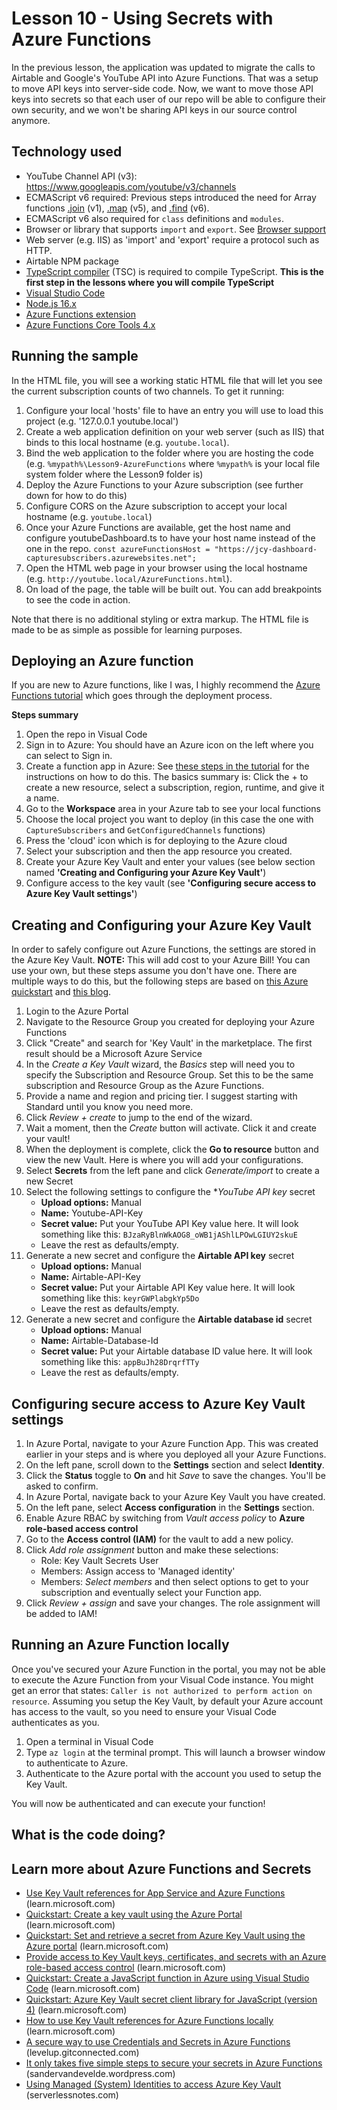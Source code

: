# Lesson 10 - Using Secrets with Azure Functions

In the previous lesson, the application was updated to migrate the calls to Airtable and Google's YouTube API into Azure Functions. That was a setup to move API keys into server-side code. Now, we want to move those API keys into secrets so that each user of our repo will be able to configure their own security, and we won't be sharing API keys in our source control anymore.

## Technology used
- YouTube Channel API (v3): https://www.googleapis.com/youtube/v3/channels
- ECMAScript v6 required: Previous steps introduced the need for Array functions [.join](https://developer.mozilla.org/en-US/docs/Web/JavaScript/Reference/Global_Objects/Array/join) (v1), [.map](https://developer.mozilla.org/en-US/docs/Web/JavaScript/Reference/Global_Objects/Array/map) (v5), and [.find](https://developer.mozilla.org/en-US/docs/Web/JavaScript/Reference/Global_Objects/Array/find) (v6).
- ECMAScript v6 also required for `class` definitions and `modules`.
- Browser or library that supports `import` and `export`. See [Browser support](https://developer.mozilla.org/en-US/docs/Web/JavaScript/Guide/Modules#browser_support)
- Web server (e.g. IIS) as 'import' and 'export' require a protocol such as HTTP. 
- Airtable NPM package
- [TypeScript compiler](https://code.visualstudio.com/docs/typescript/typescript-tutorial#_install-the-typescript-compiler) (TSC) is required to compile TypeScript. **This is the first step in the lessons where you will compile TypeScript**
- [Visual Studio Code](https://code.visualstudio.com/)
- [Node.js 16.x](https://nodejs.org/en/download/releases/)
- [Azure Functions extension](https://marketplace.visualstudio.com/items?itemName=ms-azuretools.vscode-azurefunctions)
- [Azure Functions Core Tools 4.x](https://docs.microsoft.com/en-us/azure/azure-functions/functions-run-local?tabs=v4%2Cwindows%2Ccsharp%2Cportal%2Cbash#install-the-azure-functions-core-tools)

## Running the sample
In the HTML file, you will see a working static HTML file that will let you see the current subscription counts of two channels. To get it running:

1. Configure your local 'hosts' file to have an entry you will use to load this project (e.g. '127.0.0.1	youtube.local')
1. Create a web application definition on your web server (such as IIS) that binds to this local hostname (e.g. `youtube.local`).
1. Bind the web application to the folder where you are hosting the code (e.g. `%mypath%\Lesson9-AzureFunctions` where `%mypath%` is your local file system folder where the Lesson9 folder is)
1. Deploy the Azure Functions to your Azure subscription (see further down for how to do this)
1. Configure CORS on the Azure subscription to accept your local hostname (e.g. `youtube.local`)
1. Once your Azure Functions are available, get the host name and configure youtubeDashboard.ts to have your host name instead of the one in the repo.
    `const azureFunctionsHost = "https://jcy-dashboard-capturesubscribers.azurewebsites.net";`
1. Open the HTML web page in your browser using the local hostname (e.g. `http://youtube.local/AzureFunctions.html`). 
1. On load of the page, the table will be built out. You can add breakpoints to see the code in action.

Note that there is no additional styling or extra markup. The HTML file is made to be as simple as possible for learning purposes.

## Deploying an Azure function
If you are new to Azure functions, like I was, I highly recommend the [Azure Functions tutorial](https://docs.microsoft.com/en-us/azure/azure-functions/create-first-function-vs-code-node) which goes through the deployment process.

**Steps summary**
1. Open the repo in Visual Code
1. Sign in to Azure: You should have an Azure icon on the left where you can select to Sign in.
1. Create a function app in Azure: See [these steps in the tutorial](https://learn.microsoft.com/en-us/azure/azure-functions/create-first-function-vs-code-node#publish-the-project-to-azure) for the instructions on how to do this. The basics summary is: Click the + to create a new resource, select a subscription, region, runtime, and give it a name.
1. Go to the **Workspace** area in your Azure tab to see your local functions
1. Choose the local project you want to deploy (in this case the one with `CaptureSubscribers` and `GetConfiguredChannels` functions)
1. Press the 'cloud' icon which is for deploying to the Azure cloud
1. Select your subscription and then the app resource you created.
1. Create your Azure Key Vault and enter your values (see below section named **'Creating and Configuring your Azure Key Vault'**)
1. Configure access to the key vault (see **'Configuring secure access to Azure Key Vault settings'**)


## Creating and Configuring your Azure Key Vault
In order to safely configure out Azure Functions, the settings are stored in the Azure Key Vault. **NOTE:** This will add cost to your Azure Bill! You can use your own, but these steps assume you don't have one. There are multiple ways to do this, but the following steps are based on [this Azure quickstart](https://learn.microsoft.com/en-us/azure/key-vault/general/quick-create-portal) and [this blog](https://sandervandevelde.wordpress.com/2019/05/01/it-only-takes-simple-five-steps-to-secure-your-secrets-in-azure-functions/).

1. Login to the Azure Portal
1. Navigate to the Resource Group you created for deploying your Azure Functions
1. Click "Create" and search for 'Key Vault' in the marketplace. The first result should be a Microsoft Azure Service
1. In  the *Create a Key Vault* wizard, the *Basics* step will need you to specify the Subscription and Resource Group. Set this to be the same subscription and Resource Group as the Azure Functions.
1. Provide a name and region and pricing tier. I suggest starting with Standard until you know you need more.
1. Click *Review + create* to jump to the end of the wizard.
1. Wait a moment, then the *Create* button will activate. Click it and create your vault!
1. When the deployment is complete, click the **Go to resource** button and view the new Vault. Here is where you will add your configurations.
1. Select **Secrets** from the left pane and click *Generate/import* to create a new Secret
1. Select the following settings to configure the **YouTube API key* secret
    * **Upload options:** Manual
    * **Name:** Youtube-API-Key
    * **Secret value:** Put your YouTube API Key value here. It will look something like this: `BJzaRyBlnWkAOG8_oWB1jAShlLPOwLGIUY2skuE`
    * Leave the rest as defaults/empty.
1. Generate a new secret and configure the **Airtable API key** secret
    * **Upload options:** Manual
    * **Name:** Airtable-API-Key
    * **Secret value:** Put your Airtable API Key value here. It will look something like this: `keyrGWPlabgkYp5Do`
    * Leave the rest as defaults/empty.
1. Generate a new secret and configure the **Airtable database id** secret
    * **Upload options:** Manual
    * **Name:** Airtable-Database-Id
    * **Secret value:** Put your Airtable database ID value here. It will look something like this: `appBuJh28DrqrfTTy`
    * Leave the rest as defaults/empty.

## Configuring secure access to Azure Key Vault settings
1. In Azure Portal, navigate to your Azure Function App. This was created earlier in your steps and is where you deployed all your Azure Functions.
1. On the left pane, scroll down to the **Settings** section and select **Identity**.
1. Click the **Status** toggle to **On** and hit *Save* to save the changes. You'll be asked to confirm.
1. In Azure Portal, navigate back to your Azure Key Vault you have created.
1. On the left pane, select **Access configuration** in the **Settings** section. 
1. Enable Azure RBAC by switching from *Vault access policy* to **Azure role-based access control**
1. Go to the **Access control (IAM)** for the vault to add a new policy.
1. Click *Add role assignment* button and make these selections:
    * Role: Key Vault Secrets User
    * Members: Assign access to 'Managed identity'
    * Members: *Select members* and then select options to get to your subscription and eventually select your Function app.
1. Click *Review + assign* and save your changes. The role assignment will be added to IAM!

## Running an Azure Function locally
Once you've secured your Azure Function in the portal, you may not be able to execute the Azure Function  from your Visual Code instance. You might get an error that states: `Caller is not authorized to perform action on resource`. Assuming you setup the Key Vault, by default your Azure account has access to the vault, so you need to ensure your Visual Code authenticates as you.

1. Open a terminal in Visual Code
1. Type `az login` at the terminal prompt. This will launch a browser window to authenticate to Azure.
1. Authenticate to the Azure portal with the account you used to setup the Key Vault.

You will now be authenticated and can execute your function!

## What is the code doing?



## Learn more about Azure Functions and Secrets

 * [Use Key Vault references for App Service and Azure Functions](https://learn.microsoft.com/en-us/azure/app-service/app-service-key-vault-references?tabs=azure-cli) (learn.microsoft.com)
 * [Quickstart: Create a key vault using the Azure Portal](https://learn.microsoft.com/en-us/azure/key-vault/general/quick-create-portal) (learn.microsoft.com)
 * [Quickstart: Set and retrieve a secret from Azure Key Vault using the Azure portal](https://learn.microsoft.com/en-us/azure/key-vault/secrets/quick-create-portal) (learn.microsoft.com)
 * [Provide access to Key Vault keys, certificates, and secrets with an Azure role-based access control](https://learn.microsoft.com/en-us/azure/key-vault/general/rbac-guide?tabs=azure-cli) (learn.microsoft.com)
 * [Quickstart: Create a JavaScript function in Azure using Visual Studio Code](https://learn.microsoft.com/en-us/azure/azure-functions/create-first-function-vs-code-node) (learn.microsoft.com)
 * [Quickstart: Azure Key Vault secret client library for JavaScript (version 4)](https://learn.microsoft.com/en-us/azure/key-vault/secrets/quick-create-node) (learn.microsoft.com)
 * [How to use Key Vault references for Azure Functions locally](https://learn.microsoft.com/en-us/answers/questions/824221/how-to-use-key-vault-references-for-azure-function.html) (learn.microsoft.com)
 * [A secure way to use Credentials and Secrets in Azure Functions](https://levelup.gitconnected.com/a-secure-way-to-use-credentials-and-secrets-in-azure-functions-7ec91813c807) (levelup.gitconnected.com)
 * [It only takes five simple steps to secure your secrets in Azure Functions](https://sandervandevelde.wordpress.com/2019/05/01/it-only-takes-simple-five-steps-to-secure-your-secrets-in-azure-functions/) (sandervandevelde.wordpress.com)
 * [Using Managed (System) Identities to access Azure Key Vault](https://www.serverlessnotes.com/docs/using-managed-system-identities-to-access-azure-key-vault) (serverlessnotes.com)